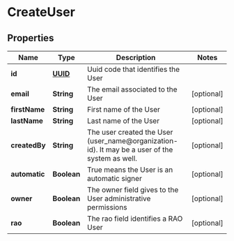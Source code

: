 

# CreateUser

## Properties

Name | Type | Description | Notes
------------ | ------------- | ------------- | -------------
**id** | [**UUID**](UUID.md) | Uuid code that identifies the User | 
**email** | **String** | The email associated to the User |  [optional]
**firstName** | **String** | First name of the User |  [optional]
**lastName** | **String** | Last name of the User |  [optional]
**createdBy** | **String** | The user created the User (user_name@organization-id). It may be a user of the system as well. |  [optional]
**automatic** | **Boolean** | True means the User is an automatic signer |  [optional]
**owner** | **Boolean** | The owner field gives to the User administrative permissions |  [optional]
**rao** | **Boolean** | The rao field identifies a RAO User |  [optional]



